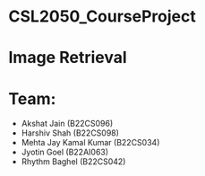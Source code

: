 # CSL2050_CourseProject

# Image Retrieval

# Team:
  - Akshat Jain (B22CS096)
  - Harshiv Shah (B22CS098)
  - Mehta Jay Kamal Kumar (B22CS034)
  - Jyotin Goel (B22AI063)
  - Rhythm Baghel (B22CS042)

